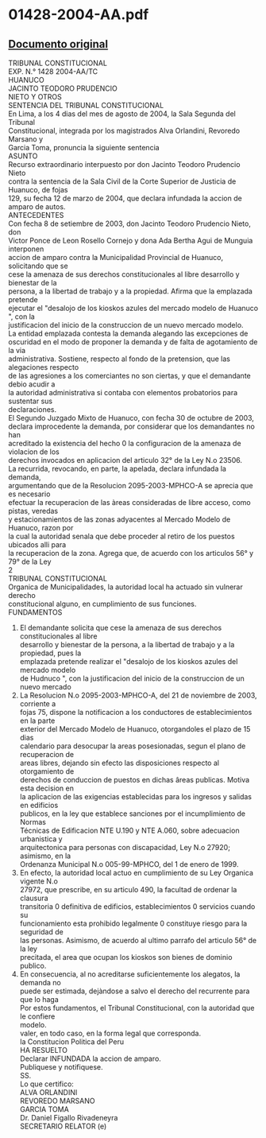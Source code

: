 
01428-2004-AA.pdf
=================
  
[Documento original](https://tc.gob.pe/jurisprudencia/2005/01428-2004-AA.pdf)  
---  
TRIBUNAL CONSTITUCIONAL  
EXP. N.° 1428 2004-AA/TC  
HUANUCO  
JACINTO TEODORO PRUDENCIO  
NIETO Y OTROS  
SENTENCIA DEL TRIBUNAL CONSTITUCIONAL  
En Lima, a los 4 dias del mes de agosto de 2004, la Sala Segunda del Tribunal  
Constitucional, integrada por los magistrados Alva Orlandini, Revoredo Marsano y  
Garcia Toma, pronuncia la siguiente sentencia  
ASUNTO  
Recurso extraordinario interpuesto por don Jacinto Teodoro Prudencio Nieto  
contra la sentencia de la Sala Civil de la Corte Superior de Justicia de Huanuco, de fojas  
129, su fecha 12 de marzo de 2004, que declara infundada la accion de amparo de autos.  
ANTECEDENTES  
Con fecha 8 de setiembre de 2003, don Jacinto Teodoro Prudencio Nieto, don  
Victor Ponce de Leon Rosello Cornejo y dona Ada Bertha Agui de Munguia interponen  
accion de amparo contra la Municipalidad Provincial de Huanuco, solicitando que se  
cese la amenaza de sus derechos constitucionales al libre desarrollo y bienestar de la  
persona, a la libertad de trabajo y a la propiedad. Afirma que la emplazada pretende  
ejecutar el "desalojo de los kioskos azules del mercado modelo de Huanuco ", con la  
justificacion del inicio de la construccion de un nuevo mercado modelo.  
La entidad emplazada contesta la demanda alegando las excepciones de  
oscuridad en el modo de proponer la demanda y de falta de agotamiento de la via  
administrativa. Sostiene, respecto al fondo de la pretension, que las alegaciones respecto  
de las agresiones a los comerciantes no son ciertas, y que el demandante debio acudir a  
la autoridad administrativa si contaba con elementos probatorios para sustentar sus  
declaraciones.  
El Segundo Juzgado Mixto de Huanuco, con fecha 30 de octubre de 2003,  
declara improcedente la demanda, por considerar que los demandantes no han  
acreditado la existencia del hecho 0 la configuracion de la amenaza de violacion de los  
derechos invocados en aplicacion del articulo 32° de la Ley N.o 23506.  
La recurrida, revocando, en parte, la apelada, declara infundada la demanda,  
argumentando que de la Resolucion 2095-2003-MPHCO-A se aprecia que es necesario  
efectuar la recuperacion de las àreas consideradas de libre acceso, como pistas, veredas  
y estacionamientos de las zonas adyacentes al Mercado Modelo de Huanuco, razon por  
la cual la autoridad senala que debe proceder al retiro de los puestos ubicados alli para  
la recuperacion de la zona. Agrega que, de acuerdo con los articulos 56° y 79° de la Ley  
2  
TRIBUNAL CONSTITUCIONAL  
Organica de Municipalidades, la autoridad local ha actuado sin vulnerar derecho  
constitucional alguno, en cumplimiento de sus funciones.  
FUNDAMENTOS  
1. El demandante solicita que cese la amenaza de sus derechos constitucionales al libre  
desarrollo y bienestar de la persona, a la libertad de trabajo y a la propiedad, pues la  
emplazada pretende realizar el "desalojo de los kioskos azules del mercado modelo  
de Hudnuco ", con la justificacion del inicio de la construccion de un nuevo mercado  
2. La Resolucion N.o 2095-2003-MPHCO-A, del 21 de noviembre de 2003, corriente a  
fojas 75, dispone la notificacion a los conductores de establecimientos en la parte  
exterior del Mercado Modelo de Huanuco, otorgandoles el plazo de 15 dias  
calendario para desocupar la areas posesionadas, segun el plano de recuperacion de  
areas libres, dejando sin efecto las disposiciones respecto al otorgamiento de  
derechos de conduccion de puestos en dichas âreas publicas. Motiva esta decision en  
la aplicacion de las exigencias establecidas para los ingresos y salidas en edificios  
publicos, en la ley que establece sanciones por el incumplimiento de Normas  
Técnicas de Edificacion NTE U.190 y NTE A.060, sobre adecuacion urbanistica y  
arquitectonica para personas con discapacidad, Ley N.o 27920; asimismo, en la  
Ordenanza Municipal N.o 005-99-MPHCO, del 1 de enero de 1999.  
3. En efecto, la autoridad local actuo en cumplimiento de su Ley Organica vigente N.o  
27972, que prescribe, en su articulo 490, la facultad de ordenar la clausura  
transitoria 0 definitiva de edificios, establecimientos 0 servicios cuando su  
funcionamiento esta prohibido legalmente 0 constituye riesgo para la seguridad de  
las personas. Asimismo, de acuerdo al ultimo parrafo del articulo 56° de la ley  
precitada, el area que ocupan los kioskos son bienes de dominio publico.  
4. En consecuencia, al no acreditarse suficientemente los alegatos, la demanda no  
puede ser estimada, dejàndose a salvo el derecho del recurrente para que lo haga  
Por estos fundamentos, el Tribunal Constitucional, con la autoridad que le confiere  
modelo.  
valer, en todo caso, en la forma legal que corresponda.  
la Constitucion Politica del Peru  
HA RESUELTO  
Declarar INFUNDADA la accion de amparo.  
Publiquese y notifiquese.  
SS.  
Lo que certifico:  
ALVA ORLANDINI  
REVOREDO MARSANO  
GARCIA TOMA  
Dr. Daniel Figallo Rivadeneyra  
SECRETARIO RELATOR (e)